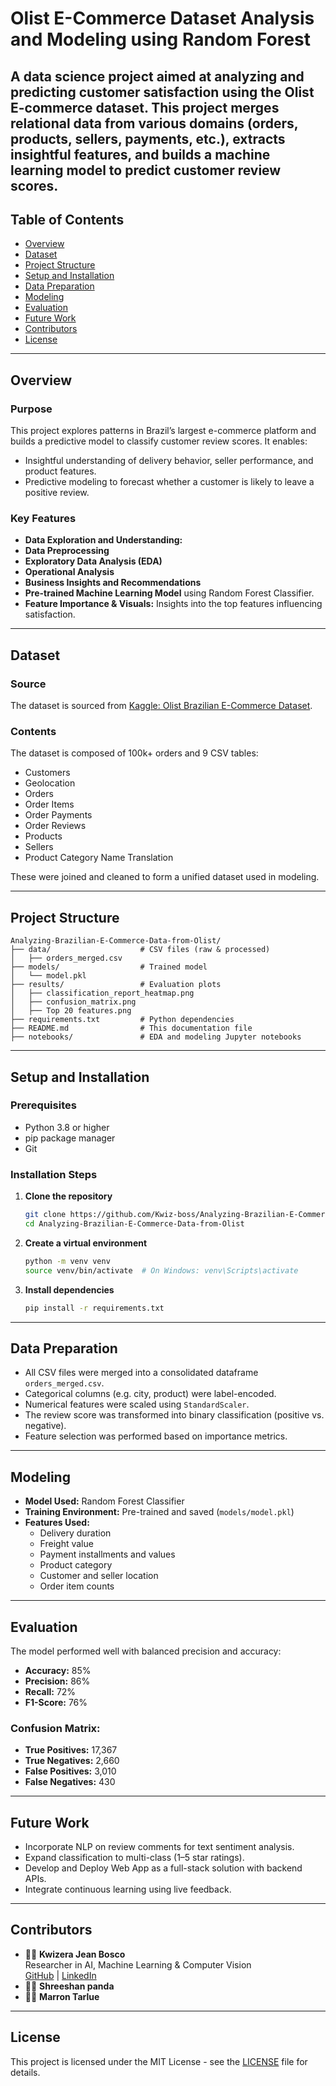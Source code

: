 # Olist E-Commerce Dataset Analysis and Modeling using Random Forest

A data science project aimed at analyzing and predicting customer satisfaction using the Olist E-commerce dataset. This project merges relational data from various domains (orders, products, sellers, payments, etc.), extracts insightful features, and builds a machine learning model to predict customer review scores.
---

## Table of Contents

- [Overview](#overview)
- [Dataset](#dataset)
- [Project Structure](#project-structure)
- [Setup and Installation](#setup-and-installation)
- [Data Preparation](#data-preparation)
- [Modeling](#modeling)
- [Evaluation](#evaluation)
- [Future Work](#future-work)
- [Contributors](#contributors)
- [License](#license)

---

## Overview

### Purpose

This project explores patterns in Brazil’s largest e-commerce platform and builds a predictive model to classify customer review scores. It enables:

- Insightful understanding of delivery behavior, seller performance, and product features.
- Predictive modeling to forecast whether a customer is likely to leave a positive review.

### Key Features

- **Data Exploration and Understanding:** 
- **Data Preprocessing**
- **Exploratory Data Analysis (EDA)**
- **Operational Analysis**
- **Business Insights and Recommendations**
- **Pre-trained Machine Learning Model** using Random Forest Classifier.
- **Feature Importance & Visuals:** Insights into the top features influencing satisfaction.

---

## Dataset

### Source

The dataset is sourced from [Kaggle: Olist Brazilian E-Commerce Dataset](https://www.kaggle.com/datasets/olistbr/brazilian-ecommerce).

### Contents

The dataset is composed of 100k+ orders and 9 CSV tables:

- Customers
- Geolocation
- Orders
- Order Items
- Order Payments
- Order Reviews
- Products
- Sellers
- Product Category Name Translation

These were joined and cleaned to form a unified dataset used in modeling.

---

## Project Structure

```plaintext
Analyzing-Brazilian-E-Commerce-Data-from-Olist/
├── data/                    # CSV files (raw & processed)
│   ├── orders_merged.csv
├── models/                  # Trained model
│   └── model.pkl
├── results/                 # Evaluation plots
│   ├── classification_report_heatmap.png
│   ├── confusion_matrix.png
│   ├── Top 20 features.png
├── requirements.txt         # Python dependencies
├── README.md                # This documentation file
├── notebooks/               # EDA and modeling Jupyter notebooks
```

---

## Setup and Installation

### Prerequisites

- Python 3.8 or higher
- pip package manager
- Git

### Installation Steps

1. **Clone the repository**
   ```bash
   git clone https://github.com/Kwiz-boss/Analyzing-Brazilian-E-Commerce-Data-from-Olist.git
   cd Analyzing-Brazilian-E-Commerce-Data-from-Olist
   ```

2. **Create a virtual environment**
   ```bash
   python -m venv venv
   source venv/bin/activate  # On Windows: venv\Scripts\activate
   ```

3. **Install dependencies**
   ```bash
   pip install -r requirements.txt
   ```

---

## Data Preparation

- All CSV files were merged into a consolidated dataframe `orders_merged.csv`.
- Categorical columns (e.g. city, product) were label-encoded.
- Numerical features were scaled using `StandardScaler`.
- The review score was transformed into binary classification (positive vs. negative).
- Feature selection was performed based on importance metrics.

---

## Modeling

- **Model Used:** Random Forest Classifier
- **Training Environment:** Pre-trained and saved (`models/model.pkl`)
- **Features Used:**
  - Delivery duration
  - Freight value
  - Payment installments and values
  - Product category
  - Customer and seller location
  - Order item counts

---

## Evaluation

The model performed well with balanced precision and accuracy:

- **Accuracy:** 85%
- **Precision:** 86%
- **Recall:** 72%
- **F1-Score:** 76%

### Confusion Matrix:

- **True Positives:** 17,367  
- **True Negatives:** 2,660  
- **False Positives:** 3,010  
- **False Negatives:** 430

---

## Future Work

- Incorporate NLP on review comments for text sentiment analysis.
- Expand classification to multi-class (1–5 star ratings).
- Develop and Deploy Web App as a full-stack solution with backend APIs.
- Integrate continuous learning using live feedback.

---

## Contributors

- 👨‍💻 **Kwizera Jean Bosco**  
  Researcher in AI, Machine Learning & Computer Vision  
  [GitHub](https://github.com/Kwiz-boss) | [LinkedIn](https://www.linkedin.com/in/jean-bosco-kwizera-95a517321/)
- 👨‍💻 **Shreeshan panda**
- 👨‍💻 **Marron Tarlue**

---

## License

This project is licensed under the MIT License - see the [LICENSE](LICENSE) file for details.

